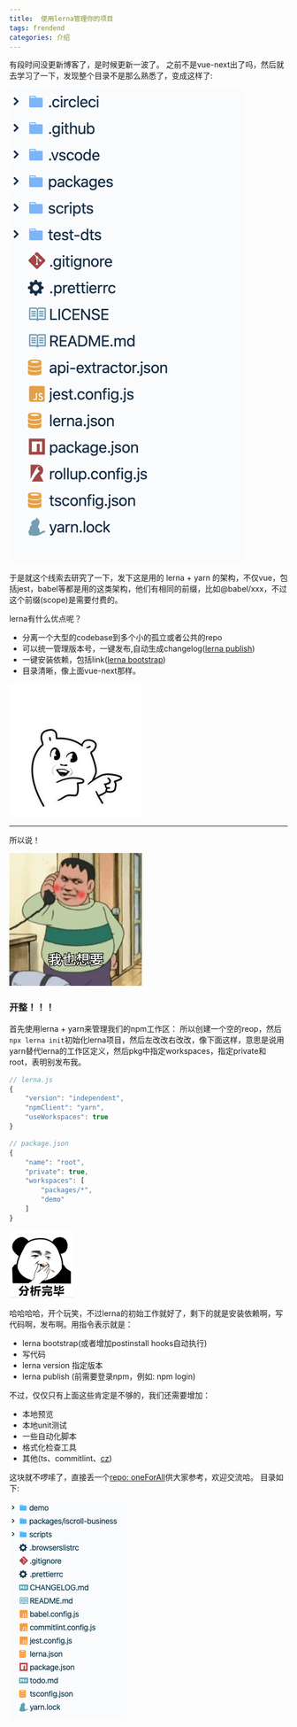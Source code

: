 ```yaml
---
title:  使用lerna管理你的项目
tags: frendend
categories: 介绍
---
```



有段时间没更新博客了，是时候更新一波了。
之前不是vue-next出了吗，然后就去学习了一下，发现整个目录不是那么熟悉了，变成这样了:

![](https://raw.githubusercontent.com/FoxDaxian/FoxDaxian.github.io/master/assets/picgo/20191201163148.png)

于是就这个线索去研究了一下，发下这是用的 lerna + yarn 的架构，不仅vue，包括jest，babel等都是用的这类架构，他们有相同的前缀，比如@babel/xxx，不过这个前缀(scope)是需要付费的。

lerna有什么优点呢？

- 分离一个大型的codebase到多个小的孤立或者公共的repo
- 可以统一管理版本号，一键发布,自动生成changelog([lerna publish](https://github.com/lerna/lerna/blob/master/commands/publish#readme))
- 一键安装依赖，包括link([lerna bootstrap](https://github.com/lerna/lerna/blob/master/commands/bootstrap#readme))
- 目录清晰，像上面vue-next那样。


<div style="align: center">
<img src="https://raw.githubusercontent.com/FoxDaxian/FoxDaxian.github.io/master/assets/picgo/20191201163946.jpg"/>
</div>


-----

所以说！

<div style="align: center">
<img src="https://raw.githubusercontent.com/FoxDaxian/FoxDaxian.github.io/master/assets/picgo/20191201164414.jpg"/>
</div>


### 开整！！！
首先使用lerna + yarn来管理我们的npm工作区：
所以创建一个空的reop，然后`npx lerna init`初始化lerna项目，然后左改改右改改，像下面这样，意思是说用yarn替代lerna的工作区定义，然后pkg中指定workspaces，指定private和root，表明别发布我。

```javascript
// lerna.js
{
    "version": "independent",
    "npmClient": "yarn",
    "useWorkspaces": true
}

```

```javascript
// package.json
{
    "name": "root",
    "private": true,
    "workspaces": [
        "packages/*",
        "demo"
    ]
}
```


<div style="align: center">
<img src="https://raw.githubusercontent.com/FoxDaxian/FoxDaxian.github.io/master/assets/picgo/20191201165050.png"/>
</div>

哈哈哈哈，开个玩笑，不过lerna的初始工作就好了，剩下的就是安装依赖啊，写代码啊，发布啊。用指令表示就是：

- lerna bootstrap(或者增加postinstall hooks自动执行)
- 写代码
- lerna version 指定版本
- lerna publish (前需要登录npm，例如: npm login)

不过，仅仅只有上面这些肯定是不够的，我们还需要增加：

- 本地预览
- 本地unit测试
- 一些自动化脚本
- 格式化检查工具
- 其他(ts、commitlint、[cz](https://github.com/commitizen/cz-cli))


这块就不啰嗦了，直接丢一个[repo: oneForAll](https://github.com/FoxDaxian/oneForAll)供大家参考，欢迎交流哈。
目录如下:

![](https://raw.githubusercontent.com/FoxDaxian/FoxDaxian.github.io/master/assets/picgo/20191201165826.png)


